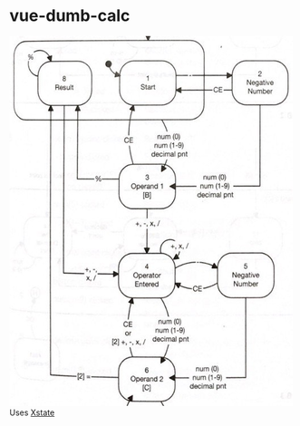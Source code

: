 # vue-dumb-calc
![ image of state chart for calculator ](https://github.com/gearoffortune/vue-dumb-calc/raw/aster/statemachine.jpg)
Uses [Xstate](xstate.js.org)